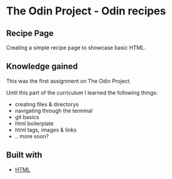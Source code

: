 # The Odin Project - Odin recipes

## Recipe Page
Creating a simple recipe page to showcase basic HTML.

## Knowledge gained
This was the first assignment on The Odin Project.

Until this part of the curriculum I learned the following things:

* creating files & directorys
* navigating through the terminal
* git basics
* html boilerplate
* html tags, images & links
* .. more soon?

## Built with

* [HTML](https://developer.mozilla.org/en-US/docs/Web/HTML) 